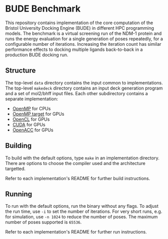 # BUDE Benchmark

This repository contains implementation of the core computation of the Bristol University Docking Engine (BUDE) in different HPC programming models.
The benchmark is a virtual screening run of the NDM-1 protein and runs the energy evaluation for a single generation of poses repeatedly, for a configurable number of iterations.
Increasing the iteration count has similar performance effects to docking multiple ligands back-to-back in a production BUDE docking run.

## Structure

The top-level `data` directory contains the input common to implementations.
The top-level `makedeck` directory contains an input deck generation program and a set of mol2/bhff input files.
Each other subdirectory contains a separate implementation:

- [OpenMP](openmp/) for CPUs
- [OpenMP target](openmp-target/) for GPUs
- [OpenCL](opencl/) for GPUs
- [CUDA](cuda/) for GPUs
- [OpenACC](openacc/) for GPUs

## Building

To build with the default options, type `make` in an implementation directory.
There are options to choose the compiler used and the architecture targetted.

Refer to each implementation's README for further build instructions.

## Running

To run with the default options, run the binary without any flags.
To adjust the run time, use `-i` to set the number of iterations.
For very short runs, e.g. for simulation, use `-n 1024` to reduce the number of poses.
The maximum number of poses supported is `65536`.

Refer to each implementation's README for further run instructions.
